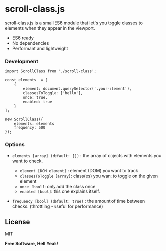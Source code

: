# scroll-class.js

scroll-class.js is a small ES6 module that let's you toggle classes to elements when they appear in the viewport.

  - ES6 ready
  - No dependencies
  - Performant and lightweight

### Development

```
import ScrollClass from './scroll-class';

const elements  = [
    {
    	element: document.querySelector('.your-element'),
    	classesToToggle: ['hello'],
    	once: true,
    	enabled: true
    }
];

new ScrollClass({
	elements: elements,
	frequency: 500
});
```

### Options
 - `elements [array] (default: [])` : the array of objects with elements you want to check.
     - `element [DOM element]` : element (DOM) you want to track
     - `classesToToggle [array]`: class(es) you want to toggle on the given element
     - `once [bool]`: only add the class once
     - `enabled [bool]`: this one explains itself.


 - `frequency [bool] (default: true)` : the amount of time between checks. (throttling - useful for performance)

License
----

MIT

**Free Software, Hell Yeah!**
